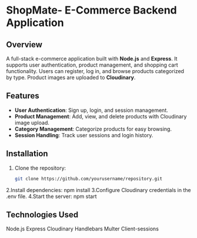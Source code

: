 # ShopMate- E-Commerce Backend Application

## Overview
A full-stack e-commerce application built with **Node.js** and **Express**. It supports user authentication, product management, and shopping cart functionality. Users can register, log in, and browse products categorized by type. Product images are uploaded to **Cloudinary**.

## Features
- **User Authentication**: Sign up, login, and session management.
- **Product Management**: Add, view, and delete products with Cloudinary image upload.
- **Category Management**: Categorize products for easy browsing.
- **Session Handling**: Track user sessions and login history.

## Installation
1. Clone the repository:
   ```bash
   git clone https://github.com/yourusername/repository.git
2.Install dependencies:
  npm install
3.Configure Cloudinary credentials in the .env file.
4.Start the server:
  npm start

## Technologies Used
  Node.js
  Express
  Cloudinary
  Handlebars
  Multer
  Client-sessions
